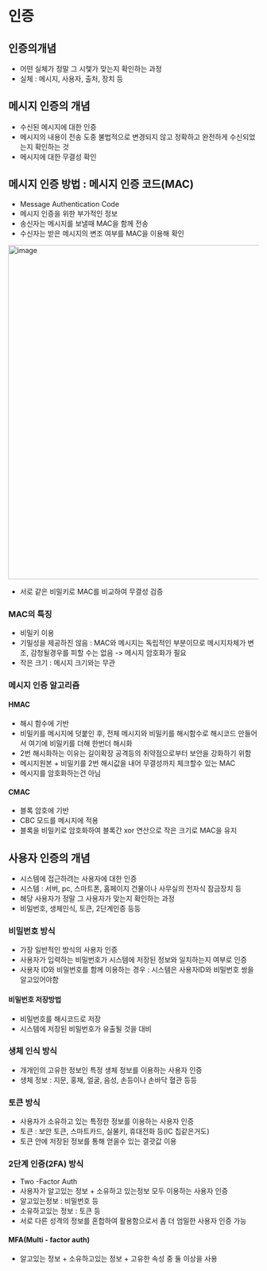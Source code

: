 # 인증
## 인증의개념
- 어떤 실체가 정말 그 시렟가 맞는지 확인하는 과정
- 실체 : 메시지, 사용자, 출처, 장치 등

## 메시지 인증의 개념
- 수신된 메시지에 대한 인증
- 메시지의 내용이 전송 도중 불법적으로 변경되지 않고 정확하고 완전하게 수신되었는지 확인하는 것
- 메시지에 대한 무결성 확인

## 메시지 인증 방법 : 메시지 인증 코드(MAC)
- Message Authentication Code
- 메시지 인증을 위한 부가적인 정보
- 송신자는 메시지를 보낼때 MAC을 함께 전송
- 수신자는 받은 메시지의 변조 여부를 MAC을 이용해 확인

<img width="672" alt="image" src="https://github.com/jinia91/TIL/assets/85499582/ca0dfb97-37b9-4afc-8b39-6438a2cfcfee">

- 서로 같은 비밀키로 MAC를 비교하여 무결성 검증

### MAC의 특징
- 비밀키 이용
- 기밀성을 제공하진 않음 : MAC와 메시지는 독립적인 부분이므로 메시지자체가 변조, 감청될경우를 피할 수는 없음 -> 메시지 암호화가 필요
- 작은 크기 : 메시지 크기와는 무관

### 메시지 인증 알고리즘
#### HMAC
- 해시 함수에 기반
- 비밀키를 메시지에 덧붙인 후, 전체 메시지와 비밀키를 해시함수로 해시코드 만들어서 여기에 비밀키를 더해 한번더 해시화
- 2번 해시화하는 이유는 길이확장 공격등의 취약점으로부터 보안을 강화하기 위함
- 메시지원본 + 비밀키를 2번 해시값을 내어 무결성까지 체크할수 있는 MAC
- 메시지를 암호화하는건 아님

#### CMAC
- 블록 암호에 기반
- CBC 모드를 메시지에 적용
- 블록을 비밀키로 암호화하여 블록간 xor 연산으로 작은 크기로 MAC을 유지

## 사용자 인증의 개념
- 시스템에 접근하려는 사용자에 대한 인증
- 시스템 : 서버, pc, 스마트폰, 홈페이지 건물이나 사무실의 전자식 잠금장치 등
- 해당 사용자가 정말 그 사용자가 맞는지 확인하는 과정
- 비밀번호, 생체인식, 토큰, 2단계인증 등등

### 비밀번호 방식
- 가장 일반적인 방식의 사용자 인증
- 사용자가 입력하는 비밀번호가 시스템에 저장된 정보와 일치하는지 여부로 인증
- 사용자 ID와 비밀번호를 함께 이용하는 경우 : 시스템은 사용자ID와 비밀번호 쌍을 알고있어야함

#### 비밀번호 저장방법
- 비밀번호를 해시코드로 저장
- 시스템에 저장된 비밀번호가 유출될 것을 대비


### 생체 인식 방식
- 개개인의 고유한 정보인 특정 생체 정보를 이용하는 사용자 인증
- 생체 정보 : 지문, 홍채, 얼굴, 음성, 손등이나 손바닥 혈관 등등

### 토큰 방식
- 사용자가 소유하고 있는 특정한 정보를 이용하는 사용자 인증
- 토큰 : 보안 토큰, 스마트카드, 실물키, 휴대전화 등(IC 칩같은거도)
- 토큰 안에 저장된 정보를 통해 얻을수 있는 결괏값 이용

### 2단계 인증(2FA) 방식
- Two -Factor Auth
- 사용자가 알고있는 정보 + 소유하고 있는정보 모두 이용하는 사용자 인증
- 알고있는정보 : 비밀번호 등
- 소유하고있는 정보 : 토큰 등
- 서로 다른 성격의 정보를 혼합하여 활용함으로서 좀 더 엄밀한 사용자 인증 가능

#### MFA(Multi - factor auth)
- 알고있는 정보 + 소유하고있는 정보 + 고유한 속성 중 둘 이상을 사용



  
